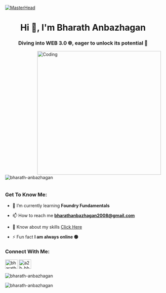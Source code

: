 [![MasterHead](https://indoanalytica.com/static/images/bannerr.gif)](https://github.com/Bharath-Anbazhagan)
<h1 align="center">Hi 👋, I'm Bharath Anbazhagan</h1>
<h3 align="center">Diving into WEB 3.0 🌐, eager to unlock its potential 🚀</h3>
<img align="right" alt="Coding" width="400" src="https://camo.githubusercontent.com/10b2d4e80487e1d9cd086ce8619e15740a1bd22c6462f6be13df93ee684deb7b/68747470733a2f2f616e616c7974696373696e6469616d61672e636f6d2f77702d636f6e74656e742f75706c6f6164732f323031382f31322f646576656c6f7065722d6472696262626c652e676966">

<p align="left"> <img src="https://komarev.com/ghpvc/?username=bharath-anbazhagan&label=Profile%20views&color=0e75b6&style=flat" alt="bharath-anbazhagan" /> </p>

<p align="left"> <a href="https://twitter.com/" target="blank"><img src="https://img.shields.io/twitter/follow/?logo=twitter&style=for-the-badge" alt="" /></a> </p>

<h3 align="left">Get To Know Me:</h3>

- 🌱 I’m currently learning **Foundry Fundamentals**

- 📫 How to reach me **bharathanbazhagan2008@gmail.com**

- 📄 Know about my skills [Click Here](https://www.linkedin.com/in/bharath-anbazhagan/)

- ⚡ Fun fact **I am always online 🟢**

<h3 align="left">Connect With Me:</h3>
<p align="left">
<a href="https://linkedin.com/in/bharath-anbazhagan" target="blank"><img align="center" src="https://raw.githubusercontent.com/rahuldkjain/github-profile-readme-generator/master/src/images/icons/Social/linked-in-alt.svg" alt="bharath-anbazhagan" height="30" width="40" /></a>
<a href="https://instagram.com/a2b_bharath" target="blank"><img align="center" src="https://raw.githubusercontent.com/rahuldkjain/github-profile-readme-generator/master/src/images/icons/Social/instagram.svg" alt="a2b_bharath" height="30" width="40" /></a>
</p>

<p><img align="center" src="https://github-readme-stats.vercel.app/api/top-langs?username=bharath-anbazhagan&show_icons=true&locale=en&layout=compact" alt="bharath-anbazhagan" /></p>

<p><img align="center" src="https://github-readme-streak-stats.herokuapp.com/?user=bharath-anbazhagan&" alt="bharath-anbazhagan" /></p>
